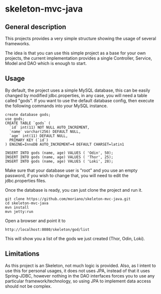 skeleton-mvc-java
=================

General description
-------------

This projects provides a very simple structure showing the usage of several frameworks.

The idea is that you can use this simple project as a base for your own projects, the current implementation provides a
single Controller, Service, Model and DAO which is enough to start.

Usage
-------------

By default, the project uses a simple MySQL database, this can be easily changed by modified jdbc.properties, in any
case, you will need a table called "gods". If you want to use the default database config, then execute the following
commands into your MySQL instance.

```
create database gods;
use gods;
CREATE TABLE `gods` (
  `id` int(11) NOT NULL AUTO_INCREMENT,
  `name` varchar(256) DEFAULT NULL,
  `age` int(11) DEFAULT NULL,
  PRIMARY KEY (`id`)
) ENGINE=InnoDB AUTO_INCREMENT=4 DEFAULT CHARSET=latin1

INSERT INTO gods (name, age) VALUES ( 'Odin', 50);
INSERT INTO gods (name, age) VALUES ( 'Thor', 25);
INSERT INTO gods (name, age) VALUES ( 'Loki', 28);
```

Make sure that your database user is "root" and you use an empty password, if you wish to change that, you will need to
edit the jdbc.properties files.

Once the database is ready, you can just clone the project and run it.

```
git clone https://github.com/moriano/skeleton-mvc-java.git
cd skeleton-mvc-java
mvn install
mvn jetty:run
```

Open a browser and point it to

```
http://localhost:8080/skeleton/god/list
```

This will show you a list of the gods we just created (Thor, Odin, Loki).

Limitations
-------------

As this project is an Skeleton, not much logic is provided. Also, as I intent to use this for personal usages, it does
not uses JPA, instead of that it uses Spring-JDBC, however nothing in the DAO interfaces forces you to use any
particular framework/technology, so using JPA to implement data access should not be complex.